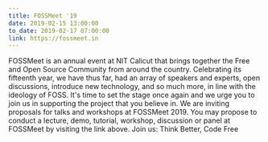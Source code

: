 ```yaml
---
title: FOSSMeet '19
date: 2019-02-15 13:00:00
to_date: 2019-02-17 07:00:00
link: https://fossmeet.in
---
```


FOSSMeet is an annual event at NIT Calicut that brings together the Free and Open Source Community from around the country. Celebrating its fifteenth year, we have thus far, had an array of speakers and experts, open discussions, introduce new technology, and so much more, in line with the ideology of FOSS. It's time to set the stage once again and we urge you to join us in supporting the project that you believe in. We are inviting proposals for talks and workshops at FOSSMeet 2019. You may propose to conduct a lecture, demo, tutorial, workshop, discussion or panel at FOSSMeet by visiting the link above. Join us: Think Better, Code Free
